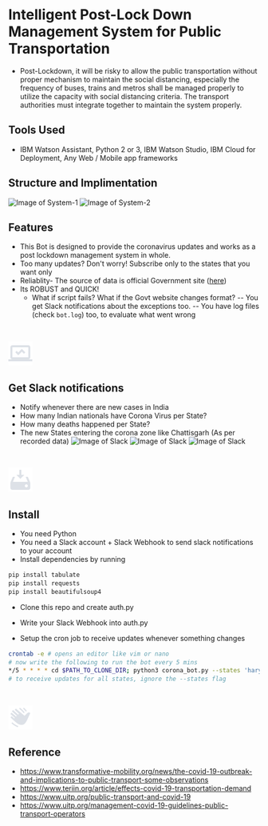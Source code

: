 # Intelligent Post-Lock Down Management System for Public Transportation
- Post-Lockdown, it will be risky to allow the public transportation without proper mechanism to maintain the social distancing, especially the frequency of buses, trains and     metros shall be managed properly to utilize the capacity with social distancing criteria. The transport authorities must integrate together to maintain the system properly.

## Tools Used
- IBM Watson Assistant, Python 2 or 3, IBM Watson Studio, IBM Cloud for Deployment, Any Web / Mobile app frameworks

## Structure and Implimentation
   ![Image of System-1](https://github.com/deathook007/Covid-19_ChainBreakers-CoronaBot/blob/master/images/Capture-2.PNG)
   ![Image of System-2](https://github.com/deathook007/Covid-19_ChainBreakers-CoronaBot/blob/master/images/Capture-1.PNG)

## Features
- This Bot is designed to provide the coronavirus updates and works as a post lockdown management system in whole.
- Too many updates? Don't worry! Subscribe only to the states that you want only
- Reliablity- The source of data is official Government site ([here](https://mohfw.gov.in/))
- Its ROBUST and QUICK!
  - What if script fails? What if the Govt website changes format?
  -- You get Slack notifications about the exceptions too.
  -- You have log files (check `bot.log`) too, to evaluate what went wrong
<br>

![screenshot](https://github.com/deathook007/cli-boilerplates/blob/master/Image%20-%20quick%20use/usage.png)
## Get Slack notifications
  -  Notify whenever there are new cases in India
  -  How many Indian nationals have Corona Virus per State?
  -  How many deaths happened per State?
  -  The new States entering the corona zone like Chattisgarh (As per recorded data)
    ![Image of Slack](https://github.com/deathook007/Covid-19_ChainBreakers-CoronaBot/blob/master/images/Capture-01.png)
    ![Image of Slack](https://github.com/deathook007/Covid-19_ChainBreakers-CoronaBot/blob/master/images/Capture-03.png)
    ![Image of Slack](https://github.com/deathook007/Covid-19_ChainBreakers-CoronaBot/blob/master/images/Capture-02.png)  
<br>

![screenshot](https://github.com/deathook007/cli-boilerplates/blob/master/Image%20-%20quick%20use/install.png)
## Install
- You need Python
- You need a Slack account + Slack Webhook to send slack notifications to your account
- Install dependencies by running
```bash
pip install tabulate
pip install requests
pip install beautifulsoup4
```
- Clone this repo and create auth.py
- Write your Slack Webhook into auth.py

- Setup the cron job to receive updates whenever something changes
```bash
crontab -e # opens an editor like vim or nano
# now write the following to run the bot every 5 mins
*/5 * * * * cd $PATH_TO_CLONE_DIR; python3 corona_bot.py --states 'haryana,maharashtra'
# to receive updates for all states, ignore the --states flag
```
<br>

![screenshot](https://github.com/deathook007/cli-boilerplates/blob/master/Image%20-%20quick%20use/connect.png)
## Reference
- https://www.transformative-mobility.org/news/the-covid-19-outbreak-and-implications-to-public-transport-some-observations
- https://www.teriin.org/article/effects-covid-19-transportation-demand
- https://www.uitp.org/public-transport-and-covid-19
- https://www.uitp.org/management-covid-19-guidelines-public-transport-operators

